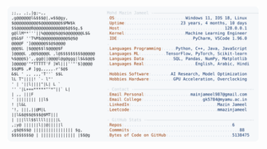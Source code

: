 <picture>
  <source srcset="https://raw.githubusercontent.com/mmazinjameel/mmazinjameel/main/dark_mode.svg?v=1741999518" media="(prefers-color-scheme: dark)">
  <img src="https://raw.githubusercontent.com/mmazinjameel/mmazinjameel/main/light_mode.svg?v=1741999518">
</picture>
